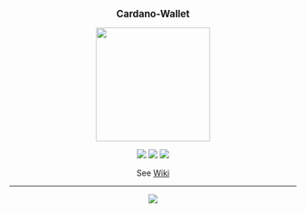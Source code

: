 <p align="center">
  <big><strong>Cardano-Wallet</strong></big>
</p>

<p align="center">
  <img width="200" src=".github/images/cardano-logo.png"/>
</p>

<p align="center">
  <img src="https://img.shields.io/badge/version-2.0.0-ff69b4.svg?style=for-the-badge" />
  <a href="https://travis-ci.org/input-output-hk/cardano-wallet"><img src="https://img.shields.io/travis/input-output-hk/cardano-wallet.svg?style=for-the-badge" /></a>
  <a href="https://coveralls.io/github/input-output-hk/cardano-wallet"><img src="https://img.shields.io/coveralls/github/input-output-hk/cardano-wallet.svg?style=for-the-badge" /></a>
</p>

<p align="center">
  See <a href="https://github.com/input-output-hk/cardano-wallet/wiki">Wiki</a>
</p>

<hr/>

<p align="center">
  <a href="https://github.com/input-output-hk/cardano-wallet/blob/develop/LICENSE"><img src="https://img.shields.io/github/license/input-output-hk/cardano-wallet.svg?style=for-the-badge" /></a>
</p>

